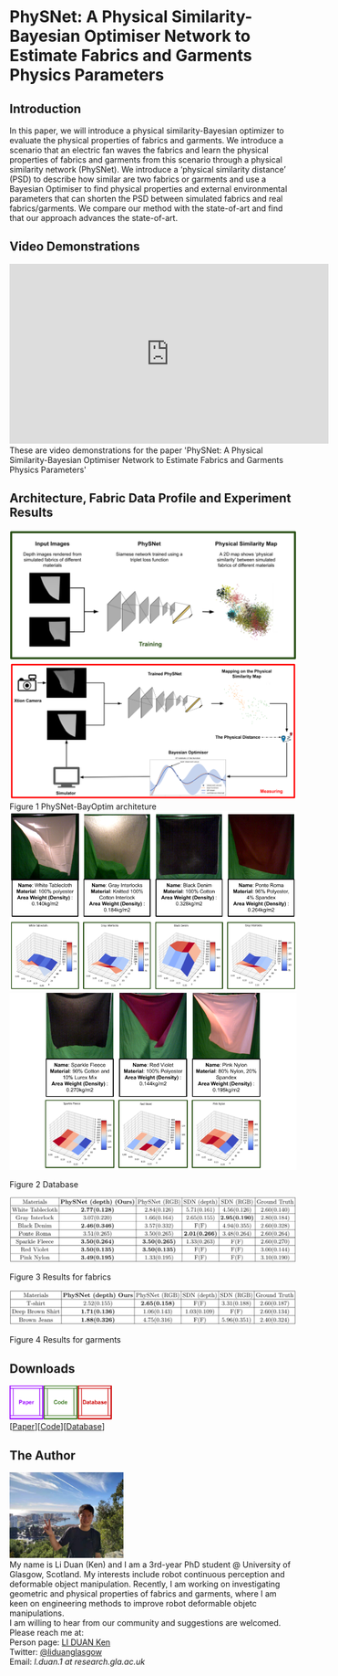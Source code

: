 # PhySNet: A Physical Similarity-Bayesian Optimiser Network to Estimate Fabrics and Garments Physics Parameters
## Introduction

In this paper, we will introduce a physical similarity-Bayesian optimizer to evaluate the physical properties of fabrics and garments. We introduce a scenario that an electric fan waves the fabrics and learn the physical properties of fabrics and garments from this scenario through a physical similarity network (PhySNet). We introduce a ‘physical similarity distance’ (PSD) to describe how similar are two fabrics or garments and use a Bayesian Optimiser to find physical properties and external environmental parameters that can shorten the PSD between simulated fabrics and real fabrics/garments. We compare our method with the state-of-art and find that our approach advances the state-of-art.

## Video Demonstrations
<iframe width="560" height="315" src="https://www.youtube.com/embed/P4mjSTv89zg" title="YouTube video player" frameborder="0" allow="accelerometer; autoplay; clipboard-write; encrypted-media; gyroscope; picture-in-picture" allowfullscreen></iframe>
These are video demonstrations for the paper 'PhySNet: A Physical Similarity-Bayesian Optimiser Network to Estimate Fabrics and Garments Physics Parameters'

## Architecture, Fabric Data Profile and Experiment Results
<img src="images/Paper-Main_Figure_Part_1.png" class="inline"/>
<img src="images/Paper-Main_Figure_Part_2.png" class="inline"/>
Figure 1 PhySNet-BayOptim architeture

<img src="images/Data Profile 1.png" alt='Database' class="inline"/>

<img src="images/Data Profile 2.png" alt='Database' class="inline"/>

Figure 2 Database


<img src="images/fabric_result.png" class="inline"/>

Figure 3 Results for fabrics

<img src="images/garment_result.png" class="inline"/>

Figure 4 Results for garments

## Downloads
<img src="images/Page_Design_Paper.png" width="60" height="60"><img src="images/Page_Design_Code.png" width="60" height="60"><img src="images/Page_Design_Database.png" width="60" height="60">\
 [<a taget="_blank" title="Paper" href="https://www.overleaf.com/read/tgmphznwwxbb">Paper</a>][<a taget="_blank" title="Code" href="https://github.com/LiDuanAtGlasgow/PhySNet-BayOptim/tree/customise">Code</a>][<a taget="_blank" title="Database" href="https://gla-my.sharepoint.com/:u:/g/personal/2168518d_student_gla_ac_uk/EcIEaWoGfJBBvXG7-fmW_-8B4GGhtScCBC4erun6CdJjCA?e=2iFBbZ">Database</a>]

## The Author
<img src='images/Li_Duan_Ken.jpg' width='200' height='150'>\
My name is Li Duan (Ken) and I am a 3rd-year PhD student @ University of Glasgow, Scotland. My interests include robot continuous perception and deformable object manipulation. Recently, I am working on investigating geometric and physical properties of fabrics and garments, where I am keen on engineering methods to improve robot deformable objetc manipulations.\
I am willing to hear from our community and suggestions are welcomed. Please reach me at:\
Person page: [LI DUAN Ken](https://www.gla.ac.uk/schools/computing/researchstudents/liduan/)\
Twitter: [@liduanglasgow](https://twitter.com/liduanglasgow)\
Email: <em>l.duan.1 at research.gla.ac.uk</em>
